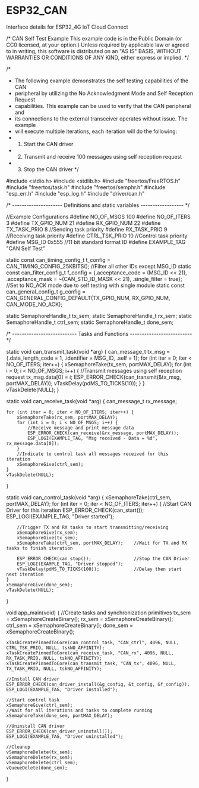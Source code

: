 # ESP32_CAN
Interface details for ESP32_4G IoT Cloud Connect

/* CAN Self Test Example
   This example code is in the Public Domain (or CC0 licensed, at your option.)
   Unless required by applicable law or agreed to in writing, this
   software is distributed on an "AS IS" BASIS, WITHOUT WARRANTIES OR
   CONDITIONS OF ANY KIND, either express or implied.
*/

/*
 * The following example demonstrates the self testing capabilities of the CAN
 * peripheral by utilizing the No Acknowledgment Mode and Self Reception Request
 * capabilities. This example can be used to verify that the CAN peripheral and
 * its connections to the external transceiver operates without issue. The example
 * will execute multiple iterations, each iteration will do the following:
 * 1) Start the CAN driver
 * 2) Transmit and receive 100 messages using self reception request
 * 3) Stop the CAN driver
 */

#include <stdio.h>
#include <stdlib.h>
#include "freertos/FreeRTOS.h"
#include "freertos/task.h"
#include "freertos/semphr.h"
#include "esp_err.h"
#include "esp_log.h"
#include "driver/can.h"

/* --------------------- Definitions and static variables ------------------ */

//Example Configurations
#define NO_OF_MSGS              100
#define NO_OF_ITERS             3
#define TX_GPIO_NUM             21
#define RX_GPIO_NUM             22
#define TX_TASK_PRIO            8       //Sending task priority
#define RX_TASK_PRIO            9       //Receiving task priority
#define CTRL_TSK_PRIO           10      //Control task priority
#define MSG_ID                  0x555   //11 bit standard format ID
#define EXAMPLE_TAG             "CAN Self Test"

static const can_timing_config_t t_config = CAN_TIMING_CONFIG_25KBITS();
//Filter all other IDs except MSG_ID
static const can_filter_config_t f_config = {.acceptance_code = (MSG_ID << 21),
                                             .acceptance_mask = ~(CAN_STD_ID_MASK << 21),
                                             .single_filter = true};
//Set to NO_ACK mode due to self testing with single module
static const can_general_config_t g_config = CAN_GENERAL_CONFIG_DEFAULT(TX_GPIO_NUM, RX_GPIO_NUM, CAN_MODE_NO_ACK);

static SemaphoreHandle_t tx_sem;
static SemaphoreHandle_t rx_sem;
static SemaphoreHandle_t ctrl_sem;
static SemaphoreHandle_t done_sem;

/* --------------------------- Tasks and Functions -------------------------- */

static void can_transmit_task(void *arg)
{
    can_message_t tx_msg = {.data_length_code = 1, .identifier = MSG_ID, .self = 1};
    for (int iter = 0; iter < NO_OF_ITERS; iter++) {
        xSemaphoreTake(tx_sem, portMAX_DELAY);
        for (int i = 0; i < NO_OF_MSGS; i++) {
            //Transmit messages using self reception request
            tx_msg.data[0] = i;
            ESP_ERROR_CHECK(can_transmit(&tx_msg, portMAX_DELAY));
            vTaskDelay(pdMS_TO_TICKS(10));
        }
    }
    vTaskDelete(NULL);
}

static void can_receive_task(void *arg)
{
    can_message_t rx_message;

    for (int iter = 0; iter < NO_OF_ITERS; iter++) {
        xSemaphoreTake(rx_sem, portMAX_DELAY);
        for (int i = 0; i < NO_OF_MSGS; i++) {
            //Receive message and print message data
            ESP_ERROR_CHECK(can_receive(&rx_message, portMAX_DELAY));
            ESP_LOGI(EXAMPLE_TAG, "Msg received - Data = %d", rx_message.data[0]);
        }
        //Indicate to control task all messages received for this iteration
        xSemaphoreGive(ctrl_sem);
    }
    vTaskDelete(NULL);
}

static void can_control_task(void *arg)
{
    xSemaphoreTake(ctrl_sem, portMAX_DELAY);
    for (int iter = 0; iter < NO_OF_ITERS; iter++) {
        //Start CAN Driver for this iteration
        ESP_ERROR_CHECK(can_start());
        ESP_LOGI(EXAMPLE_TAG, "Driver started");

        //Trigger TX and RX tasks to start transmitting/receiving
        xSemaphoreGive(rx_sem);
        xSemaphoreGive(tx_sem);
        xSemaphoreTake(ctrl_sem, portMAX_DELAY);    //Wait for TX and RX tasks to finish iteration

        ESP_ERROR_CHECK(can_stop());                //Stop the CAN Driver
        ESP_LOGI(EXAMPLE_TAG, "Driver stopped");
        vTaskDelay(pdMS_TO_TICKS(100));             //Delay then start next iteration
    }
    xSemaphoreGive(done_sem);
    vTaskDelete(NULL);
}

void app_main(void)
{
    //Create tasks and synchronization primitives
    tx_sem = xSemaphoreCreateBinary();
    rx_sem = xSemaphoreCreateBinary();
    ctrl_sem = xSemaphoreCreateBinary();
    done_sem = xSemaphoreCreateBinary();

    xTaskCreatePinnedToCore(can_control_task, "CAN_ctrl", 4096, NULL, CTRL_TSK_PRIO, NULL, tskNO_AFFINITY);
    xTaskCreatePinnedToCore(can_receive_task, "CAN_rx", 4096, NULL, RX_TASK_PRIO, NULL, tskNO_AFFINITY);
    xTaskCreatePinnedToCore(can_transmit_task, "CAN_tx", 4096, NULL, TX_TASK_PRIO, NULL, tskNO_AFFINITY);

    //Install CAN driver
    ESP_ERROR_CHECK(can_driver_install(&g_config, &t_config, &f_config));
    ESP_LOGI(EXAMPLE_TAG, "Driver installed");

    //Start control task
    xSemaphoreGive(ctrl_sem);
    //Wait for all iterations and tasks to complete running
    xSemaphoreTake(done_sem, portMAX_DELAY);

    //Uninstall CAN driver
    ESP_ERROR_CHECK(can_driver_uninstall());
    ESP_LOGI(EXAMPLE_TAG, "Driver uninstalled");

    //Cleanup
    vSemaphoreDelete(tx_sem);
    vSemaphoreDelete(rx_sem);
    vSemaphoreDelete(ctrl_sem);
    vQueueDelete(done_sem);
}
